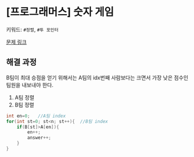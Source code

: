 # [프로그래머스] 숫자 게임
키워드: `#정렬`, `#투 포인터`

[문제 링크](https://school.programmers.co.kr/learn/courses/30/lessons/12987)

## 해결 과정
B팀이 최대 승점을 얻기 위해서는 A팀의 idx번째 사람보다는 크면서 가장 낮은 점수인 팀원을 내보내야 한다.
1. A팀 정렬
2. B팀 정렬
```c++
int en=0;   //A팀 index
for(int st=0; st<n; st++){  //B팀 index
    if(B[st]>A[en]){
        en++;
        answer++;
    }
}
```